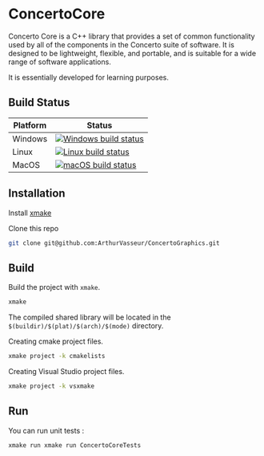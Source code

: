 # ConcertoCore

Concerto Core is a C++ library that provides a set of common functionality used by all of the components in the Concerto suite of software. It is designed to be lightweight, flexible, and portable, and is suitable for a wide range of software applications.

It is essentially developed for learning purposes.

## Build Status
| Platform | Status                                                                                                                                                                                          |
|----------|-------------------------------------------------------------------------------------------------------------------------------------------------------------------------------------------------|
| Windows  | [![Windows build status](https://github.com/ConcertoEngine/ConcertoCore/actions/workflows/windows.yml/badge.svg)](https://github.com/ConcertoEngine/ConcertoCore/actions/workflows/windows.yml) |
| Linux    | [![Linux build status](https://github.com/ConcertoEngine/ConcertoCore/actions/workflows/ubuntu24.yml/badge.svg)](https://github.com/ConcertoEngine/ConcertoCore/actions/workflows/ubuntu22.yml) |
| MacOS    | [![macOS build status](https://github.com/ConcertoEngine/ConcertoCore/actions/workflows/macos.yml/badge.svg)](https://github.com/ConcertoEngine/ConcertoCore/actions/workflows/macos.yml)       |

## Installation

Install [xmake](https://xmake.io/#/)

Clone this repo 

```bash
git clone git@github.com:ArthurVasseur/ConcertoGraphics.git
```

## Build

Build the project with `xmake`.

```bash
xmake
```
The compiled shared library will be located in the `$(buildir)/$(plat)/$(arch)/$(mode)` directory. 

Creating cmake project files.

```bash
xmake project -k cmakelists
```

Creating Visual Studio project files.

```bash
xmake project -k vsxmake
```

## Run

You can run unit tests : 
```bash
xmake run xmake run ConcertoCoreTests
```
